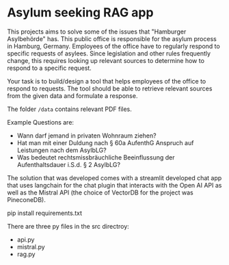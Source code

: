 # Asylum seeking RAG app

This projects aims to solve some of the issues that "Hamburger Asylbehörde" has. This public office is responsible for the asylum process in Hamburg, Germany. Employees of the office have to regularly respond to specific requests of asylees. Since legislation and other rules frequently change, this requires looking up relevant sources to determine how to respond to a specific request.

Your task is to build/design a tool that helps employees of the office to respond to requests. The tool should be able to retrieve relevant sources from the given data and formulate a response.

The folder `/data` contains relevant PDF files.

Example Questions are:

- Wann darf jemand in privaten Wohnraum ziehen?
- Hat man mit einer Duldung nach § 60a AufenthG Anspruch auf Leistungen nach dem AsylbLG?
- Was bedeutet rechtsmissbräuchliche Beeinflussung der Aufenthaltsdauer i.S.d. § 2 AsylbLG?

The solution that was developed comes with a streamlit developed chat app that uses langchain for the chat plugin that interacts with the Open AI API as well as the Mistral API (the choice of VectorDB for the project was PineconeDB).

pip install requirements.txt

There are three py files in the src directroy:
- api.py
- mistral.py
- rag.py
